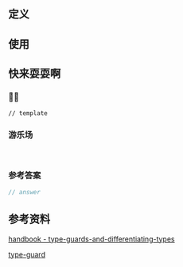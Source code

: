 ## 定义

## 使用

## 快来耍耍啊

### 🌰🌰

<!-- 题目 -->

```
// template
```

### 游乐场

<br />

<Editor
  value='// enjoy yourself'
/>

### 参考答案

```ts
// answer
```

## 参考资料

[handbook - type-guards-and-differentiating-types](https://www.typescriptlang.org/docs/handbook/advanced-types.html#type-guards-and-differentiating-types)

[type-guard](https://basarat.gitbook.io/typescript/type-system/typeguard)
